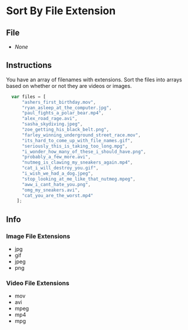 # Sort By File Extension

## File

* *None*

## Instructions

You have an array of filenames with extensions. Sort the files into arrays based on whether or not they are videos or images.

```javascript
  var files = [
      "ashers_first_birthday.mov",
      "ryan_asleep_at_the_computer.jpg",
      "paul_fights_a_polar_bear.mp4",
      "alex_road_rage.avi",
      "sasha_skydiving.jpeg",
      "zoe_getting_his_black_belt.png",
      "farley_winning_underground_street_race.mov",
      "its_hard_to_come_up_with_file_names.gif",
      "seriously_this_is_taking_too_long.mpg",
      "i_wonder_how_many_of_these_i_should_have.png",
      "probably_a_few_more.avi",
      "nutmeg_is_clawing_my_sneakers_again.mp4",
      "cat_i_will_destroy_you.gif",
      "i_wish_we_had_a_dog.jpeg",
      "stop_looking_at_me_like_that_nutmeg.mpeg",
      "aww_i_cant_hate_you.png",
      "omg_my_sneakers.avi",
      "cat_you_are_the_worst.mp4"
    ];
```

## Info

### Image File Extensions

* jpg
* gif
* jpeg
* png

### Video File Extensions

* mov
* avi
* mpeg
* mp4
* mpg
